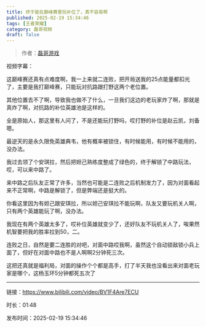 ```yaml
---
title: 终于能在巅峰赛里玩补位了，真不容易啊
published: 2025-02-19 15:34:46
tags: [王者荣耀]
category: 磊哥视频
draft: false
---
```



> 作者：[磊哥游戏](https://space.bilibili.com/268941858?spm_id_from=333.788.upinfo.head.click)

视频字幕：

这巅峰赛还真有点难度啊，我一上来就二连败，把开局送我的25点能量都扣光了，主要是我打巅峰赛，只能玩对抗路跟打野这两个老位置。

其他位置去不了啊，导致我也做不了什么，一旦我们这边的老玩家炸了啊，那就是真炸了啊，对抗路的补位英雄池是这样的。

全是原始人，那这里有人问了，不是还能玩打野吗，哎打野的补位是赵云凯，刘备嗯。

最逆天的是永久限免英雄典韦，他有概率被锁住，有时候能用，有时候不能用的，没办法。

我过去领了个安琪拉，然后把妲己熟练度整成了绿色的，终于解锁了中路玩法，哎，可以来中路了。

来中路之后队友正常了许多，当然也可能是二连败之后机制发力了，因为对面看起来不正常啊，中路是解锁了，但是弊端还是挺大的。

你看这里因为有妲己跟安琪拉，所以妲己安琪拉不能玩啊，队友又要玩机关人啊，只有两个英雄能玩了啊，没办法。

我现在有两个英雄太多了，哎补位英雄就变少了，还好队友不玩机关人了，唉果然机智要把我的胜率拉到50，二。

连败之日，自然是要二连胜的对吧，对面中路哎我啊，虽然这个自动锁敌锁小兵上面了，但好在对面中路也不是人啊啊2分钟死三次。

这把还真就是福利局，对面的操作个个都是高手，打了半天我也没看出来对面老玩家是哪个，这杨玉环5分钟都死五次了

---

链接：https://www.bilibili.com/video/BV1F4Are7ECU

时长：01:48

发布时间：2025-02-19 15:34:46
